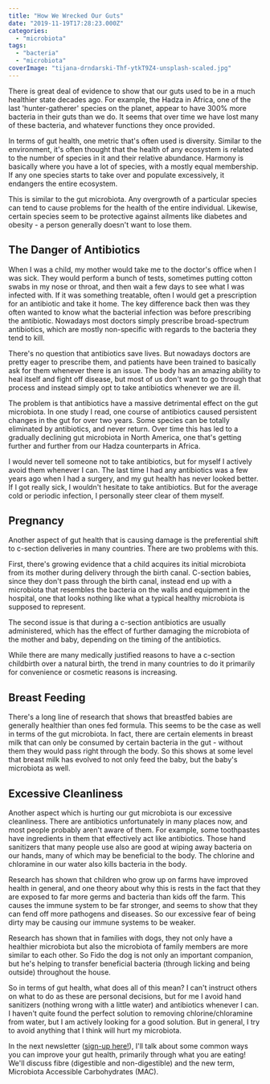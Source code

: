 ```yaml
---
title: "How We Wrecked Our Guts"
date: "2019-11-19T17:28:23.000Z"
categories: 
  - "microbiota"
tags: 
  - "bacteria"
  - "microbiota"
coverImage: "tijana-drndarski-Thf-ytkT9Z4-unsplash-scaled.jpg"
---
```


There is great deal of evidence to show that our guts used to be in a much healthier state decades ago. For example, the Hadza in Africa, one of the last 'hunter-gatherer' species on the planet, appear to have 300% more bacteria in their guts than we do. It seems that over time we have lost many of these bacteria, and whatever functions they once provided.

In terms of gut health, one metric that's often used is diversity. Similar to the environment, it's often thought that the health of any ecosystem is related to the number of species in it and their relative abundance. Harmony is basically where you have a lot of species, with a mostly equal membership. If any one species starts to take over and populate excessively, it endangers the entire ecosystem.

This is similar to the gut microbiota. Any overgrowth of a particular species can tend to cause problems for the health of the entire individual. Likewise, certain species seem to be protective against ailments like diabetes and obesity - a person generally doesn't want to lose them.

## The Danger of Antibiotics

When I was a child, my mother would take me to the doctor's office when I was sick. They would perform a bunch of tests, sometimes putting cotton swabs in my nose or throat, and then wait a few days to see what I was infected with. If it was something treatable, often I would get a prescription for an antibiotic and take it home. The key difference back then was they often wanted to know what the bacterial infection was before prescribing the antibiotic. Nowadays most doctors simply prescribe broad-spectrum antibiotics, which are mostly non-specific with regards to the bacteria they tend to kill.

There's no question that antibiotics save lives. But nowadays doctors are pretty eager to prescribe them, and patients have been trained to basically ask for them whenever there is an issue. The body has an amazing ability to heal itself and fight off disease, but most of us don't want to go through that process and instead simply opt to take antibiotics whenever we are ill.

The problem is that antibiotics have a massive detrimental effect on the gut microbiota. In one study I read, one course of antibiotics caused persistent changes in the gut for over two years. Some species can be totally eliminated by antibiotics, and never return. Over time this has led to a gradually declining gut microbiota in North America, one that's getting further and further from our Hadza counterparts in Africa.

I would never tell someone not to take antibiotics, but for myself I actively avoid them whenever I can. The last time I had any antibiotics was a few years ago when I had a surgery, and my gut health has never looked better. If I got really sick, I wouldn't hesitate to take antibiotics. But for the average cold or periodic infection, I personally steer clear of them myself.

## Pregnancy

Another aspect of gut health that is causing damage is the preferential shift to c-section deliveries in many countries. There are two problems with this.

First, there's growing evidence that a child acquires its initial microbiota from its mother during delivery through the birth canal. C-section babies, since they don't pass through the birth canal, instead end up with a microbiota that resembles the bacteria on the walls and equipment in the hospital, one that looks nothing like what a typical healthy microbiota is supposed to represent.

The second issue is that during a c-section antibiotics are usually administered, which has the effect of further damaging the microbiota of the mother and baby, depending on the timing of the antibiotics.

While there are many medically justified reasons to have a c-section childbirth over a natural birth, the trend in many countries to do it primarily for convenience or cosmetic reasons is increasing.

## Breast Feeding

There's a long line of research that shows that breastfed babies are generally healthier than ones fed formula. This seems to be the case as well in terms of the gut microbiota. In fact, there are certain elements in breast milk that can only be consumed by certain bacteria in the gut - without them they would pass right through the body. So this shows at some level that breast milk has evolved to not only feed the baby, but the baby's microbiota as well.

## Excessive Cleanliness

Another aspect which is hurting our gut microbiota is our excessive cleanliness. There are antibiotics unfortunately in many places now, and most people probably aren't aware of them. For example, some toothpastes have ingredients in them that effectively act like antibiotics. Those hand sanitizers that many people use also are good at wiping away bacteria on our hands, many of which may be beneficial to the body. The chlorine and chloramine in our water also kills bacteria in the body.

Research has shown that children who grow up on farms have improved health in general, and one theory about why this is rests in the fact that they are exposed to far more germs and bacteria than kids off the farm. This causes the immune system to be far stronger, and seems to show that they can fend off more pathogens and diseases. So our excessive fear of being dirty may be causing our immune systems to be weaker.

Research has shown that in families with dogs, they not only have a healthier microbiota but also the microbiota of family members are more similar to each other. So Fido the dog is not only an important companion, but he's helping to transfer beneficial bacteria (through licking and being outside) throughout the house.

So in terms of gut health, what does all of this mean? I can't instruct others on what to do as these are personal decisions, but for me I avoid hand sanitizers (nothing wrong with a little water) and antibiotics whenever I can. I haven't quite found the perfect solution to removing chlorine/chloramine from water, but I am actively looking for a good solution. But in general, I try to avoid anything that I think will hurt my microbiota.

In the next newsletter ([sign-up here!](http://eepurl.com/cA2cK5)), I'll talk about some common ways you can improve your gut health, primarily through what you are eating! We'll discuss fibre (digestible and non-digestible) and the new term, Microbiota Accessible Carbohydrates (MAC).
